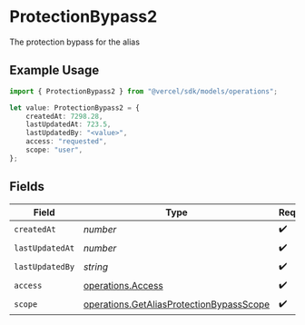 # ProtectionBypass2

The protection bypass for the alias

## Example Usage

```typescript
import { ProtectionBypass2 } from "@vercel/sdk/models/operations";

let value: ProtectionBypass2 = {
    createdAt: 7298.28,
    lastUpdatedAt: 723.5,
    lastUpdatedBy: "<value>",
    access: "requested",
    scope: "user",
};
```

## Fields

| Field                                                                                                | Type                                                                                                 | Required                                                                                             | Description                                                                                          |
| ---------------------------------------------------------------------------------------------------- | ---------------------------------------------------------------------------------------------------- | ---------------------------------------------------------------------------------------------------- | ---------------------------------------------------------------------------------------------------- |
| `createdAt`                                                                                          | *number*                                                                                             | :heavy_check_mark:                                                                                   | N/A                                                                                                  |
| `lastUpdatedAt`                                                                                      | *number*                                                                                             | :heavy_check_mark:                                                                                   | N/A                                                                                                  |
| `lastUpdatedBy`                                                                                      | *string*                                                                                             | :heavy_check_mark:                                                                                   | N/A                                                                                                  |
| `access`                                                                                             | [operations.Access](../../models/operations/access.md)                                               | :heavy_check_mark:                                                                                   | N/A                                                                                                  |
| `scope`                                                                                              | [operations.GetAliasProtectionBypassScope](../../models/operations/getaliasprotectionbypassscope.md) | :heavy_check_mark:                                                                                   | N/A                                                                                                  |